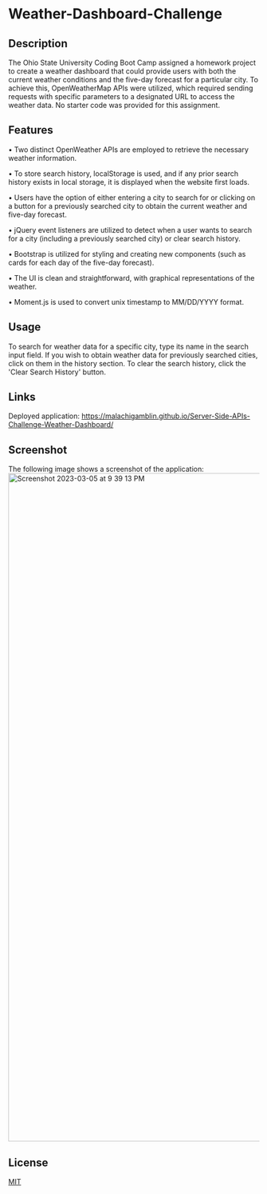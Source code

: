# Weather-Dashboard-Challenge

## Description

The Ohio State University Coding Boot Camp assigned a homework project to create a weather dashboard that could provide users with both the current weather conditions and the five-day forecast for a particular city. To achieve this, OpenWeatherMap APIs were utilized, which required sending requests with specific parameters to a designated URL to access the weather data. No starter code was provided for this assignment.

## Features

• Two distinct OpenWeather APIs are employed to retrieve the necessary weather information.

• To store search history, localStorage is used, and if any prior search history exists in local storage, it  is displayed when the website first loads.

• Users have the option of either entering a city to search for or clicking on a button for a previously searched city to obtain the current weather and five-day forecast.

• jQuery event listeners are utilized to detect when a user wants to search for a city (including a previously searched city) or clear search history.

• Bootstrap is utilized for styling and creating new components (such as cards for each day of the five-day forecast).

• The UI is clean and straightforward, with graphical representations of the weather.

• Moment.js is used to convert unix timestamp to MM/DD/YYYY format.
 
## Usage

To search for weather data for a specific city, type its name in the search input field. If you wish to obtain weather data for previously searched cities, click on them in the history section. To clear the search history, click the 'Clear Search History' button.

## Links

Deployed application: https://malachigamblin.github.io/Server-Side-APIs-Challenge-Weather-Dashboard/

## Screenshot

The following image shows a screenshot of the application:
<img width="1337" alt="Screenshot 2023-03-05 at 9 39 13 PM" src="https://user-images.githubusercontent.com/118701306/223007089-6e79f2c6-c060-4c2d-bf52-74bb52a5f03c.png">
## License

[MIT](https://choosealicense.com/licenses/mit/)